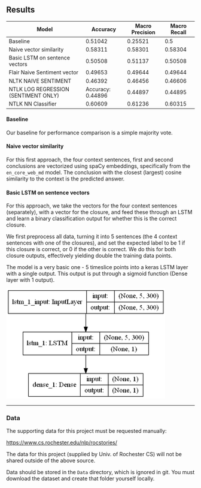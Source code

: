 ## Results

| Model | Accuracy | Macro Precision | Macro Recall |
| --- | --- | --- | --- |
| Baseline | 0.51042 | 0.25521 | 0.5 |
| Naive vector similarity | 0.58311 | 0.58301 | 0.58304 |
| Basic LSTM on sentence vectors | 0.50508 | 0.51137 | 0.50508 |
| Flair Naive Sentiment vector <not going to turn in>| 0.49653| 0.49644| 0.49644
| NLTK NAIVE SENTIMENT|  0.46392 | 0.46456 | 0.46606
| NTLK LOG REGRESSION (SENTIMENT ONLY) | Accuracy: 0.44896 | 0.44897 | 0.44895
| NTLK NN Classifier | 0.60609 |0.61236 | 0.60315
#### Baseline

Our baseline for performance comparison is a simple majority vote.

#### Naive vector similarity

For this first approach, the four context sentences, first and second conclusions are vectorized using spaCy embeddings, specifically from the `en_core_web_md` model.  The conclusion with the closest (largest) cosine similarity to the context is the predicted answer. 


#### Basic LSTM on sentence vectors

For this approach, we take the vectors for the four context sentences (separately), with a vector for the closure, and feed these through an LSTM and learn a binary classification output for whether this is the correct closure.

We first preprocess all data, turning it into 5 sentences (the 4 context sentences with one of the closures), and set the expected label to be 1 if this closure is correct, or 0 if the other is correct.  We do this for both closure outputs, effectively yielding double the training data points.

The model is a very basic one - 5 timeslice points into a keras LSTM layer with a single output.  This output is put through a sigmoid function (Dense layer with 1 output).

![Basic LSTM model](lstm/basic_model.png)

 ---
### Data

The supporting data for this project must be requested manually:

https://www.cs.rochester.edu/nlp/rocstories/

The data for this project (supplied by Univ. of Rochester CS) will not be shared outside of the above source.

Data should be stored in the `Data` directory, which is ignored in git.  You must download the dataset and create that folder yourself locally.
